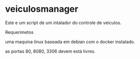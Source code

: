 # veiculosmanager

Este e um script de um intalador do controle de veiculos.

Requerimetos

uma maquina linux baseada em debian com o docker instalado.

as portas 80, 8080, 3306 devem está livres.

